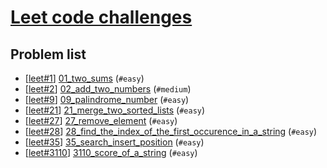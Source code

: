 # [Leet code challenges](leetcode.com)

## Problem list

- [[leet#1](https://leetcode.com/problems/two-sum)] [01_two_sums](01_two_sums) (`#easy`)
- [[leet#2](https://leetcode.com/problems/add-two-numbers)] [02_add_two_numbers](02_add_two_numbers) (`#medium`)
- [[leet#9](https://leetcode.com/problems/palindrome-number)] [09_palindrome_number](09_palindrome_number) (`#easy`)
- [[leet#21](https://leetcode.com/problems/merge-two-sorted-lists)] [21_merge_two_sorted_lists](21_merge_two_sorted_lists) (`#easy`)
- [[leet#27](https://leetcode.com/problems/remove-element)] [27_remove_element](27_remove_element) (`#easy`)
- [[leet#28](https://leetcode.com/problems/find-the-index-of-the-first-occurrence-in-a-string)] [28_find_the_index_of_the_first_occurence_in_a_string](28_find_the_index_of_the_first_occurence_in_a_string) (`#easy`)
- [[leet#35](https://leetcode.com/problems/search-insert-position)] [35_search_insert_position](35_search_insert_position) (`#easy`)
- [[leet#3110](https://leetcode.com/problems/score-of-a-string)] [3110_score_of_a_string](3110_score_of_a_string) (`#easy`)

